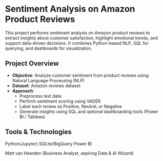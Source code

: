 # Sentiment Analysis on Amazon Product Reviews

This project performs sentiment analysis on Amazon product reviews to extract insights about customer satisfaction, highlight emotional trends, and support data-driven decisions. It combines Python-based NLP, SQL for querying, and dashboards for visualization.

## Project Overview

- **Objective**: Analyze customer sentiment from product reviews using Natural Language Processing (NLP)
- **Dataset**: Amazon reviews dataset
- **Approach**:
  - Preprocess text data
  - Perform sentiment scoring using VADER
  - Label each review as Positive, Neutral, or Negative
  - Generate insights using SQL and optional dashboarding tools (Power BI / Tableau)

## Tools & Technologies

Python(Jupyter) 
SQLite/BigQuery 
Power BI 


Matt van Heerden (Business Analyst, aspiring Data & AI Wizard)

